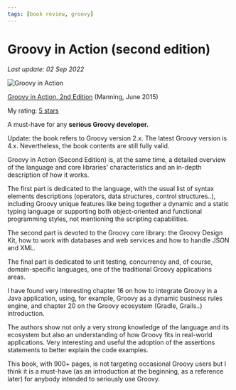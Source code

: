 ```yaml
---
tags: [book review, groovy]
---
```


# Groovy in Action (second edition)

*Last update: 02 Sep 2022*

![Groovy in Action](../covers/groovy-in-action.jpeg)

[Groovy in Action, 2nd Edition](https://www.manning.com/books/groovy-in-action-second-edition) (Manning, June 2015)

My rating: [5 stars](http://www.goodreads.com/review/show/1645279457)

A must-have for any **serious Groovy developer.**

Update: the book refers to Groovy version 2.x. The latest Groovy version is 4.x. Nevertheless, the book contents are still fully valid.

Groovy in Action (Second Edition) is, at the same time, a detailed overview of the language and core libraries' characteristics and an in-depth description of how it works.

The first part is dedicated to the language, with the usual list of syntax elements descriptions (operators, data structures, control structures..), including Groovy unique features like being together a dynamic and a static typing language or supporting both object-oriented and functional programming styles, not mentioning the scripting capabilities.

The second part is devoted to the Groovy core library: the Groovy Design Kit, how to work with databases and web services and how to handle JSON and XML.

The final part is dedicated to unit testing, concurrency and, of course, domain-specific languages, one of the traditional Groovy applications areas.

I have found very interesting chapter 16 on how to integrate Groovy in a Java application, using, for example, Groovy as a dynamic business rules engine, and chapter 20 on the Groovy ecosystem (Gradle, Grails..) introduction.

The authors show not only a very strong knowledge of the language and its ecosystem but also an understanding of how Groovy fits in real-world applications. Very interesting and useful the adoption of the assertions statements to better explain the code examples.

This book, with 900+ pages, is not targeting occasional Groovy users but I think it is a must-have (as an introduction at the beginning, as a reference later) for anybody intended to seriously use Groovy.

